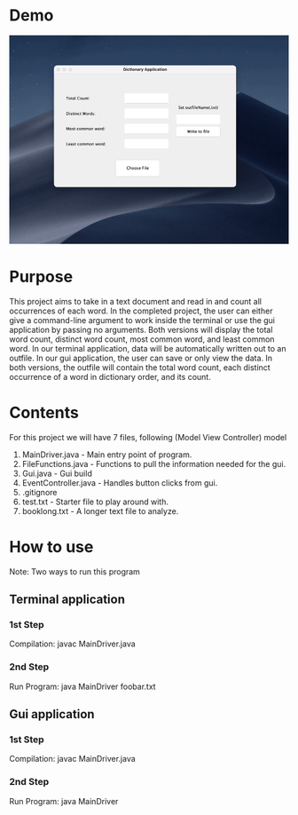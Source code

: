 # **Demo**

![](readmeResources/wordCounterDemo.gif)

# **Purpose**

This project aims to take in a text document and read in and count 
all occurrences of each word. In the completed project, the user can either give
a command-line argument to work inside the terminal or use the gui application
by passing no arguments. Both versions will display the total word count, 
distinct word count, most common word, and least common word. In our terminal 
application, data will be automatically written out to an outfile. In our gui 
application, the user can save or only view the data. In both versions,
the outfile will contain the total word count, each distinct occurrence of a word in 
dictionary order, and its count.

# **Contents**

For this project we will have 7 files, following (Model View Controller) model

1. MainDriver.java - Main entry point of program.
2. FileFunctions.java - Functions to pull the information needed for the gui.
3. Gui.java - Gui build
4. EventController.java - Handles button clicks from gui.
5. .gitignore
6. test.txt - Starter file to play around with.
7. booklong.txt - A longer text file to analyze.

# **How to use**

Note: Two ways to run this program

## **Terminal application**

### **1st Step**

Compilation: javac MainDriver.java

### **2nd Step**

Run Program: java MainDriver foobar.txt

## **Gui application**

### **1st Step**

Compilation: javac MainDriver.java

### **2nd Step** 

Run Program: java MainDriver

